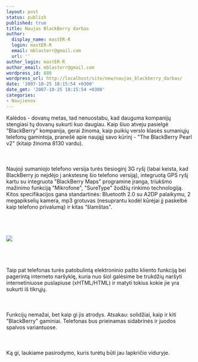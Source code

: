 ```yaml
---
layout: post
status: publish
published: true
title: Naujas BlackBerry darbas
author:
  display_name: mastER-R
  login: mastER-R
  email: mblasterr@gmail.com
  url: ''
author_login: mastER-R
author_email: mblasterr@gmail.com
wordpress_id: 680
wordpress_url: http://localhost/site/new/naujas_blackberry_darbas/
date: '2007-10-25 18:15:54 +0300'
date_gmt: '2007-10-25 18:15:54 +0300'
categories:
- Naujienos
---
```

<p>Kalėdos - dovanų metas, tad nenuostabu, kad dauguma kompanijų stengiasi tų dovanų sukurti kuo daugiau. Kaip šiuo atveju pasielgė &quot;BlackBerry&quot; kompanija, gerai žinoma, kaip puikių verslo klasės sumaniųjų telefonų gamintoja, pranešė apie naująjį savo kūrinį - &quot;The BlackBerry Pearl v2&quot; (kitaip žinoma 8130 vardu).<br />
<br><br />
<br>Naujoji sumaniojo telefono versija turės tiesioginį 3G ryšį (labai keista, kad BlackBerry jo neįdėjo į ankstesnę šio telefono versiją), integruotą GPS ryšį kartu su integruota &quot;BlackBerry Maps&quot; programine įranga, triukšmo mažinimo funkciją &quot;Mikrofone&quot;, &quot;SureType&quot; žodžių rinkimo technologiją. Kitos specifikacijos gana standartinės: Bluetooth 2.0 su A2DP palaikymu, 2 megapikselių kamera, mp3 grotuvas (nesuprantu kodėl kūrėjai jį paskelbė kaip telefono privalumą) ir kitas “šlamštas”.<br />
<br><br />
<br><br><img src="http://images.macnn.com/esta/content/0709/blackberrypearl8130-silver.jpg"><br><br />
<br><br />
<br>Taip pat telefonas turės patobulintą elektroninio pašto kliento funkciją bei pagerintą interneto naršyklę, kuria nuo šiol galėsime be trukdžių naršyti internetiniuose puslapiuse (xHTML/HTML) ir matyti tokius kokie jie yra sukurti iš tikrųjų.<br />
<br><br />
<br>Funkcijų nemažai, bet kaip gi jis atrodys. Atsakau: solidžiai, kaip ir kiti &quot;BlackBerry&quot; gaminiai. Telefonas bus prieinamas sidabrinės ir juodos spalvos variantuose.<br />
<br><br />
<br>Ką gi, laukiame pasirodymo, kuris turėtų būti jau lapkričio viduryje.<br />
<br></p>
